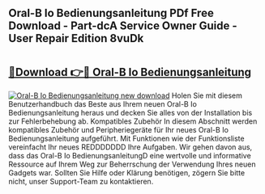 ## Oral-B Io Bedienungsanleitung PDf Free Download - Part-dcA Service Owner Guide - User Repair Edition 8vuDk

# <h2><a href="http://df632q.blite.top/?on=Oral-B+Io+Bedienungsanleitung">🔗Download 👉🔴 Oral-B Io Bedienungsanleitung</a></h2>

[![Oral-B Io Bedienungsanleitung new download](https://i.imgur.com/lujVjoI.png)](http://df632q.blite.top/?on=Oral-B+Io+Bedienungsanleitung)
Holen Sie mit diesem Benutzerhandbuch das Beste aus Ihrem neuen Oral-B Io Bedienungsanleitung heraus und decken Sie alles von der Installation bis zur Fehlerbehebung ab. Kompatibles Zubehör In diesem Abschnitt werden kompatibles Zubehör und Peripheriegeräte für Ihr neues Oral-B Io Bedienungsanleitung aufgeführt. Mit Funktionen wie der Funktionsliste vereinfacht Ihr neues REDDDDDDD Ihre Aufgaben. Wir gehen davon aus, dass das Oral-B Io BedienungsanleitungD eine wertvolle und informative Ressource auf Ihrem Weg zur Beherrschung der Verwendung Ihres neuen Gadgets war. Sollten Sie Hilfe oder Klärung benötigen, zögern Sie bitte nicht, unser Support-Team zu kontaktieren.
